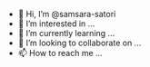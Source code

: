 - 👋 Hi, I’m @samsara-satori
- 👀 I’m interested in ...
- 🌱 I’m currently learning ...
- 💞️ I’m looking to collaborate on ...
- 📫 How to reach me ...

<!---
samsara-satori/samsara-satori is a ✨ special ✨ repository because its `README.md` (this file) appears on your GitHub profile.
You can click the Preview link to take a look at your changes.
--->
